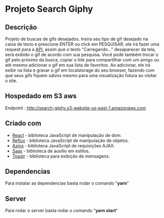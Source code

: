 # Projeto Search Giphy

## Descrição

Projeto de buscas de gifs desejados. Insira seu tipo de gif desejado na caixa de texto e prescione ENTER ou click em PESQUISAR, ele irá fazer uma request para a [API](https://developers.giphy.com/), assim que o texto "Carregando..." desaparecer da tela, será exibido o gif de acordo com sua pesquisa. Você pode também trocar o gif pelo próximo da busca, copiar o link para compartilhar com um amigo ou até mesmo adicionar o gif em sua lista de favoritos. Ao adicionar, ele irá exibir na lista e gravar o gif em localstorage do seu browser, fazendo com que seus gifs fiquem salvos mesmo para uma visualização futura ao visitar o site.

## Hospedado em S3 aws

Endpoint : http://search-giphy.s3-website-us-east-1.amazonaws.com

## Criado com

* [React](https://github.com/facebook/react) - biblioteca JavaScript de manipulação de dom.
* [Reflux](https://github.com/reflux/refluxjs) - biblioteca JavaScript de manipulação de objetos.
* [Axios](https://github.com/axios/axios) - biblioteca JavaScript de requisições AJAX.
* [Saas](https://github.com/sass/sass) - biblioteca de auxílio em estilos.
* [Toastr](https://github.com/CodeSeven/toastr) - biblioteca para exibição de mensagens.

## Dependencias

Para instalar as dependencias basta rodar o comando "<b>yarn</b>"

## Server

Para rodar o server basta rodar o comando "<b>yarn start</b>"